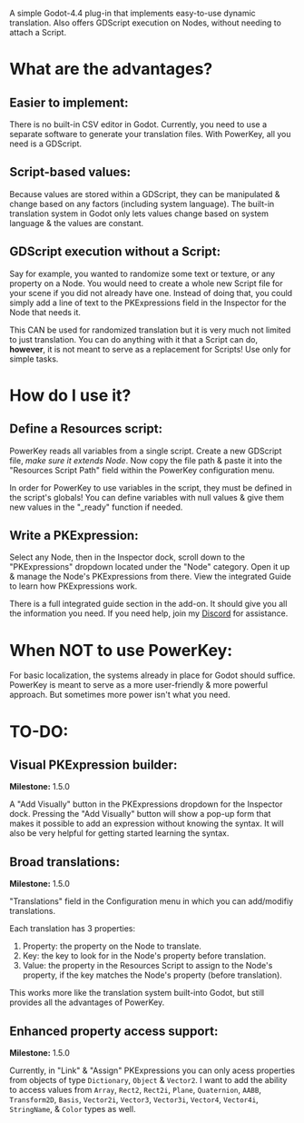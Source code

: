 A simple Godot-4.4 plug-in that implements easy-to-use dynamic translation. Also offers GDScript execution on Nodes, without needing to attach a Script.

# What are the advantages?
## Easier to implement:
There is no built-in CSV editor in Godot. Currently, you need to use a separate software to generate your translation files.
With PowerKey, all you need is a GDScript.
## Script-based values:
Because values are stored within a GDScript, they can be manipulated & change based on any factors (including system language).
The built-in translation system in Godot only lets values change based on system language & the values are constant.
## GDScript execution without a Script:
Say for example, you wanted to randomize some text or texture, or any property on a Node. You would need to create a whole new Script file for your scene if you did not already have one.
Instead of doing that, you could simply add a line of text to the PKExpressions field in the Inspector for the Node that needs it.

This CAN be used for randomized translation but it is very much not limited to just translation. You can do anything with it that a Script can do, **however**, it is not meant to serve as a replacement for Scripts! Use only for simple tasks.
# How do I use it?
## Define a Resources script:
PowerKey reads all variables from a single script. Create a new GDScript file, *make sure it extends Node*. Now copy the file path & paste it into the "Resources Script Path" field within the PowerKey configuration menu.

In order for PowerKey to use variables in the script, they must be defined in the script's globals! You can define variables with null values & give them new values in the "_ready" function if needed.
## Write a PKExpression:
Select any Node, then in the Inspector dock, scroll down to the "PKExpressions" dropdown located under the "Node" category. Open it up & manage the Node's PKExpressions from there.
View the integrated Guide to learn how PKExpressions work.

There is a full integrated guide section in the add-on. It should give you all the information you need. If you need help, join my [Discord](https://dsc.gg/sohp) for assistance.
# When NOT to use PowerKey:
For basic localization, the systems already in place for Godot should suffice.
PowerKey is meant to serve as a more user-friendly & more powerful approach. But sometimes more power isn't what you need.

# TO-DO:
## Visual PKExpression builder:
**Milestone:** 1.5.0

A "Add Visually" button in the PKExpressions dropdown for the Inspector dock. Pressing the "Add Visually" button will show a pop-up form that makes it possible to add an expression without knowing the syntax. It will also be very helpful for getting started learning the syntax.
## Broad translations:
**Milestone:** 1.5.0

"Translations" field in the Configuration menu in which you can add/modifiy translations.

Each translation has 3 properties:

1. Property: the property on the Node to translate.
2. Key: the key to look for in the Node's property before translation.
3. Value: the property in the Resources Script to assign to the Node's property, if the key matches the Node's property (before translation).

This works more like the translation system built-into Godot, but still provides all the advantages of PowerKey.
## Enhanced property access support:
**Milestone:** 1.5.0

Currently, in "Link" & "Assign" PKExpressions you can only acess properties from objects of type `Dictionary`, `Object` & `Vector2`. I want to add the ability to access values from `Array`, `Rect2`, `Rect2i`, `Plane`, `Quaternion`, `AABB`, `Transform2D`, `Basis`, `Vector2i`, `Vector3`, `Vector3i`, `Vector4`, `Vector4i`, `StringName`, & `Color` types as well.
